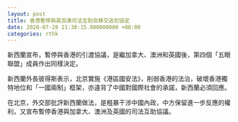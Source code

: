 ```yaml
---
layout: post
title: 香港暫停與英加澳司法互助及移交逃犯協定
date: 2020-07-28 21:38:15.000000000 +08:00
categories: rthk
---
```


新西蘭宣布，暫停與香港的引渡協議，是繼加拿大、澳洲和英國後，第四個「五眼聯盟」成員作出同樣決定。

新西蘭外長彼得斯表示，北京實施《港區國安法》，削弱香港的法治，破壞香港獨特地位和「一國兩制」框架，亦違背了中國對國際社會的承諾，新西蘭必須回應。

在北京，外交部批評新西蘭做法，是粗暴干涉中國內政，中方保留進一步反應的權利，又宣布暫停香港與加拿大、澳洲及英國的司法互助協議。
